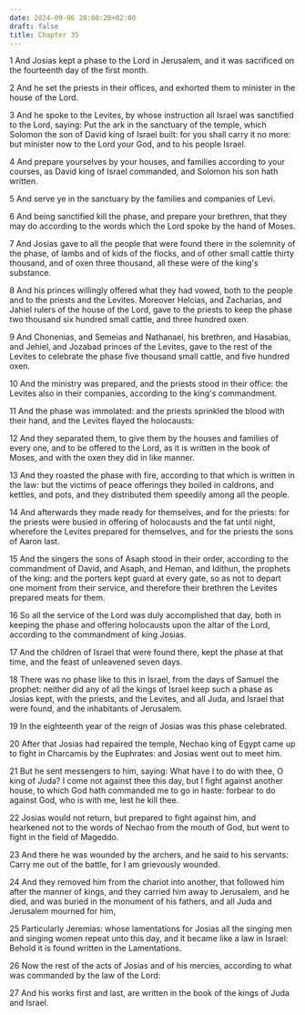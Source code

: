 ```yaml
---
date: 2024-09-06 20:00:28+02:00
draft: false
title: Chapter 35
---
```




1 And Josias kept a phase to the Lord in Jerusalem, and it was sacrificed on the fourteenth day of the first month.

2 And he set the priests in their offices, and exhorted them to minister in the house of the Lord.

3 And he spoke to the Levites, by whose instruction all Israel was sanctified to the Lord, saying: Put the ark in the sanctuary of the temple, which Solomon the son of David king of Israel built: for you shall carry it no more: but minister now to the Lord your God, and to his people Israel.

4 And prepare yourselves by your houses, and families according to your courses, as David king of Israel commanded, and Solomon his son hath written.

5 And serve ye in the sanctuary by the families and companies of Levi.

6 And being sanctified kill the phase, and prepare your brethren, that they may do according to the words which the Lord spoke by the hand of Moses.

7 And Josias gave to all the people that were found there in the solemnity of the phase, of lambs and of kids of the flocks, and of other small cattle thirty thousand, and of oxen three thousand, all these were of the king's substance.

8 And his princes willingly offered what they had vowed, both to the people and to the priests and the Levites. Moreover Helcias, and Zacharias, and Jahiel rulers of the house of the Lord, gave to the priests to keep the phase two thousand six hundred small cattle, and three hundred oxen.

9 And Chonenias, and Semeias and Nathanael, his brethren, and Hasabias, and Jehiel, and Jozabad princes of the Levites, gave to the rest of the Levites to celebrate the phase five thousand small cattle, and five hundred oxen.

10 And the ministry was prepared, and the priests stood in their office: the Levites also in their companies, according to the king's commandment.

11 And the phase was immolated: and the priests sprinkled the blood with their hand, and the Levites flayed the holocausts:

12 And they separated them, to give them by the houses and families of every one, and to be offered to the Lord, as it is written in the book of Moses, and with the oxen they did in like manner.

13 And they roasted the phase with fire, according to that which is written in the law: but the victims of peace offerings they boiled in caldrons, and kettles, and pots, and they distributed them speedily among all the people.

14 And afterwards they made ready for themselves, and for the priests: for the priests were busied in offering of holocausts and the fat until night, wherefore the Levites prepared for themselves, and for the priests the sons of Aaron last.

15 And the singers the sons of Asaph stood in their order, according to the commandment of David, and Asaph, and Heman, and Idithun, the prophets of the king: and the porters kept guard at every gate, so as not to depart one moment from their service, and therefore their brethren the Levites prepared meats for them.

16 So all the service of the Lord was duly accomplished that day, both in keeping the phase and offering holocausts upon the altar of the Lord, according to the commandment of king Josias.

17 And the children of Israel that were found there, kept the phase at that time, and the feast of unleavened seven days.

18 There was no phase like to this in Israel, from the days of Samuel the prophet: neither did any of all the kings of Israel keep such a phase as Josias kept, with the priests, and the Levites, and all Juda, and Israel that were found, and the inhabitants of Jerusalem.

19 In the eighteenth year of the reign of Josias was this phase celebrated.

20 After that Josias had repaired the temple, Nechao king of Egypt came up to fight in Charcamis by the Euphrates: and Josias went out to meet him.

21 But he sent messengers to him, saying: What have I to do with thee, O king of Juda? I come not against thee this day, but I fight against another house, to which God hath commanded me to go in haste: forbear to do against God, who is with me, lest he kill thee.

22 Josias would not return, but prepared to fight against him, and hearkened not to the words of Nechao from the mouth of God, but went to fight in the field of Mageddo.

23 And there he was wounded by the archers, and he said to his servants: Carry me out of the battle, for I am grievously wounded.

24 And they removed him from the chariot into another, that followed him after the manner of kings, and they carried him away to Jerusalem, and he died, and was buried in the monument of his fathers, and all Juda and Jerusalem mourned for him,

25 Particularly Jeremias: whose lamentations for Josias all the singing men and singing women repeat unto this day, and it became like a law in Israel: Behold it is found written in the Lamentations.

26 Now the rest of the acts of Josias and of his mercies, according to what was commanded by the law of the Lord:

27 And his works first and last, are written in the book of the kings of Juda and Israel.

